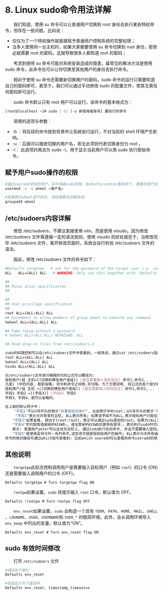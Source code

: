 # 8. Linux sudo命令用法详解

　　我们知道，使用 su 命令可以让普通用户切换到 root 身份去执行某些特权命令，但存在一些问题，比如说：

* 仅仅为了一个特权操作就直接赋予普通用户控制系统的完整权限；
* 当多人使用同一台主机时，如果大家都要使用 su 命令切换到 root 身份，那势必就需要 root 的密码，这就导致很多人都知道 root 的密码；

　　考虑到使用 su 命令可能对系统安装造成的隐患，最常见的解决方法是使用 sudo 命令，此命令也可以让你切换至其他用户的身份去执行命令。

　　相对于使用 su 命令还需要新切换用户的密码，sudo 命令的运行只需要知道自己的密码即可，甚至于，我们可以通过手动修改 sudo 的配置文件，使其无需任何密码即可运行。

　　sudo 命令默认只有 root 用户可以运行，该命令的基本格式为：

```bash
[root@localhost ~]# sudo [-b] [-u 新使用者账号] 要执行的命令
```

　　常用的选项与参数： 

* -b  ：将后续的命令放到背景中让系统自行运行，不对当前的 shell 环境产生影响。
* -u  ：后面可以接欲切换的用户名，若无此项则代表切换身份为 root 。
* -l： 此选项的用法为 sudo -l，用于显示当前用户可以用 sudo 执行那些命令。

## 赋予用户sudo操作的权限

```bash
#通过useradd添加的用户，并不具备sudo权限。在ubuntu/centos等系统下, 需要将用户加入admin组或者wheel组或者sudo组。以root用户身份执行如下命令, 将用户加入wheel/admin/sudo组:
usermod -a -G wheel <用户名>

#如果提示wheel组不存在, 则还需要先创建该组:
groupadd wheel
```

## /etc/sudoers内容详解

　　修改 /etc/sudoers，不建议直接使用 vim，而是使用 visudo。因为修改 /etc/sudoers  文件需遵循一定的语法规则，使用 visudo 的好处就在于，当修改完毕 /etc/sudoers 文件，离开修改页面时，系统会自行检验  /etc/sudoers 文件的语法。

　　因此，修改 /etc/sudoers 文件的命令如下：

```bash
#Defaults targetpw   # ask for the password of the target user i.e. root
ALL   ALL=(ALL) ALL   # WARNING! Only use this together with 'Defaults targetpw'!

##
## Runas alias specification
##

##
## User privilege specification
##
root ALL=(ALL:ALL) ALL
## Uncomment to allow members of group wheel to execute any command
%wheel ALL=(ALL:ALL) ALL

## Same thing without a password
# %wheel ALL=(ALL:ALL) NOPASSWD: ALL

## Read drop-in files from /etc/sudoers.d

```

```bash
sudo的权限控制可以在/etc/sudoers文件中查看到。一般来说，通过cat /etc/sudoers指令来查看该文件, 会看到如下几行代码:
root ALL=(ALL:ALL) ALL
%wheel ALL=(ALL) ALL
%sudo ALL=(ALL:ALL) ALL

对/etc/sudoers文件进行编辑的代码公式可以概括为:
授权用户/组 主机=[(切换到哪些用户或组)] [是否需要输入密码验证] 命令1,命令2,...
凡是[ ]中的内容, 都能省略; 命令和命令之间用,号分隔，为了方便说明, 将公式的各个部分称呼为字段1 - 字段5:
授权用户/组 主机 =[(切换到哪些用户或组)] [是否需要输入密码验证] 命令1,命令2,...
字段1 字段2 =[(字段3)] [字段4] 字段5
字段3、字段4，是可以省略的。

在上面的默认例子中：
	"字段1"不以%号开头的表示"将要授权的用户", 比如例子中的root；以%号开头的表示"将要授权的组", 比如例子中的%wheel组 和 %sudo组。
　	"字段2"表示允许登录的主机, ALL表示所有; 如果该字段不为ALL,表示授权用户只能在某些机器上登录本服务器来执行sudo命令. 比如:jack mycomputer=/usr/sbin/reboot,/usr/sbin/shutdown 表示: 普通用户jack在主机(或主机组)mycomputer上, 可以通过sudo执行reboot和shutdown两个命令。"字段3"和"字段4"省略。
　　"字段3"如果省略, 相当于(root:root)，表示可以通过sudo提权到root; 如果为(ALL)或者(ALL:ALL), 表示能够提权到(任意用户:任意用户组)。请注意，"字段3"如果没省略,必须使用( )双括号包含起来。这样才能区分是省略了"字段3"还是省略了"字段4"。
　　"字段4"的可能取值是NOPASSWD:。请注意NOPASSWD后面带有冒号:。表示执行sudo时可以不需要输入密码。比如:lucy ALL=(ALL) NOPASSWD: /bin/useradd表示: 普通用户lucy可以在任何主机上, 通过sudo执行/bin/useradd命令, 并且不需要输入密码.又比如:peter ALL=(ALL) NOPASSWD: ALL
　　表示: 普通用户peter可以在任何主机上, 通过sudo执行任何命令, 并且不需要输入密码。
　　"字段5"是使用逗号分开一系列命令,这些命令就是授权给用户的操作; ALL表示允许所有操作。命令都是使用绝对路径, 这是为了避免目录下有同名命令被执行，从而造成安全隐患。如果你将授权写成如下安全性欠妥的格式:lucy ALL=(ALL) chown,chmod,useradd那么用户就有可能创建一个他自己的程序, 也命名为userad, 然后放在它的本地路径中, 如此一来他就能够使用root来执行这个"名为useradd的程序"。这是相当危险的!
命令的绝对路径可通过which指令查看到: 比如which useradd可以查看到命令useradd的绝对路径: /usr/sbin/useradd
```

## 其他说明

　　​`targetpw`​此标志控制调用用户是需要输入目标用户（例如 `root`​）的口令 (ON) 还是需要输入调用用户的口令 (OFF)。

```
Defaults targetpw # Turn targetpw flag ON
```

　　​`rootpw`​如果设置，`sudo`​ 将提示输入 `root`​ 口令。默认值为 OFF。

```
Defaults !rootpw # Turn rootpw flag OFF
```

　　​`env_reset`​如果设置，`sudo`​ 会构造一个具有 `TERM`​、`PATH`​、`HOME`​、`MAIL`​、`SHELL`​、`LOGNAME`​、`USER`​、`USERNAME`​ 和 `SUDO_*`​ 的极简环境。此外，会从调用环境导入 `env_keep`​ 中列出的变量。默认值为“ON”。

```
Defaults env_reset # Turn env_reset flag ON
```

## sudo 有效时间修改

　　打开 `/etc/sudoers`​ 文件

```bash
#请找到下面行
Defaults env_reset

#改变此行为下面这样
Defaults env_reset, timestamp_timeout=x
```

　　‍
